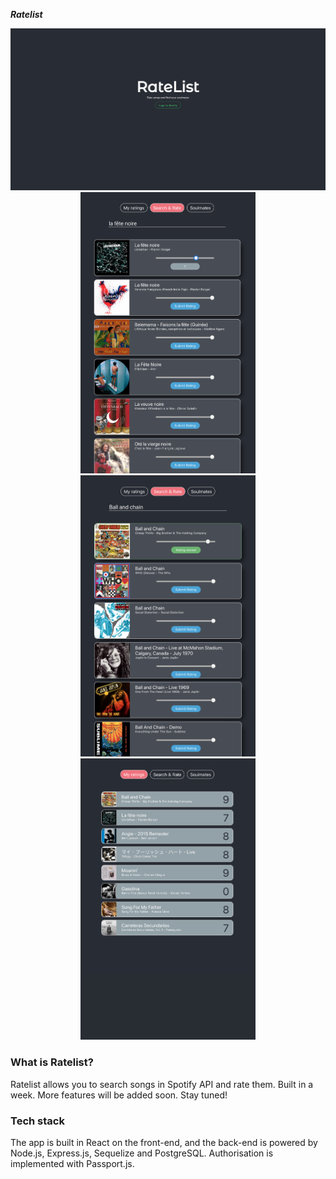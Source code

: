 ***Ratelist*** 

<div>
  <div align='center'>
    <img src="client/src/assets/login.png" width=850 alt="login">
  </div>
  <div align='center'>
    <img src="client/src/assets/rating_selection.png" width=280 height=450 alt="rating selection">
    <img src="client/src/assets/rated_song.png" width=280 height=450 alt="rated song">
    <img src="client/src/assets/rated_songs_list.png" width=280 height=450 alt="rated songs list">
  </div>
</div>

### What is Ratelist?

Ratelist allows you to search songs in Spotify API and rate them. Built in a week.
More features will be added soon. Stay tuned! 

### Tech stack

The app is built in React on the front-end, and the back-end is powered by Node.js, Express.js, Sequelize and PostgreSQL. Authorisation is implemented with Passport.js.







